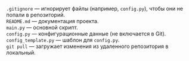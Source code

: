 `.gitignore` — игнорирует файлы (например, `config.py`), чтобы они не попали в репозиторий.  
`README.md` — документация проекта.  
`main.py` — основной скрипт.  
`config.py` — конфигурационные данные (не включается в Git).  
`config_template.py` — шаблон для `config.py`.  
`git pull` — загружает изменения из удаленного репозитория в локальный.  
